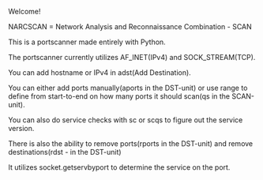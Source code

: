 Welcome!

NARCSCAN = Network Analysis and Reconnaissance Combination - SCAN

This is a portscanner made entirely with Python.

The portscanner currently utilizes AF_INET(IPv4) and SOCK_STREAM(TCP).

You can add hostname or IPv4 in adst(Add Destination).

You can either add ports manually(aports in the DST-unit) or use range to define from start-to-end on how many ports it should scan(qs in the SCAN-unit).

You can also do service checks with sc or scqs to figure out the service version.

There is also the ability to remove ports(rports in the DST-unit) and remove destinations(rdst - in the DST-unit)

It utilizes socket.getservbyport to determine the service on the port.
